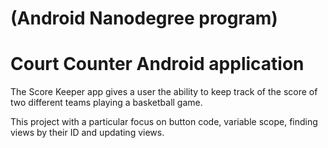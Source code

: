 # (Android Nanodegree program)
# Court Counter Android application 


The Score Keeper app gives a user the ability to keep track of the score of two different teams playing a basketball game.

This project with a particular focus on button code, variable scope, finding views by their ID and updating views.
